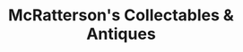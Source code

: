 ---
title: "McRatterson's Collectables & Antiques"
url: /kintore/mcrattersons-collectables-und-antiques/
shop: Antiquitäten
---